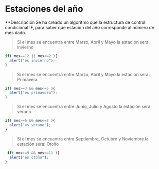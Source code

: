 # Estaciones del año

**Descripción
Se ha creado un algoritmo que la estructura de control condicional IF, para saber que estacion del año corresponde al número de mes dado.

> Si el mes se encuentra entre Marzo, Abril y Mayo la estación sera: Invierno

```javascript
if( mes==12 || mes<=2 ){
  alert("es invierno");
}
```
> Si el mes se encuentra entre Marzo, Abril y Mayo la estación sera: Primavera
```javascript
if( mes>=3 && mes<=5 ){
  alert("es primavera");
}
```
> Si el mes se encuentra entre Junio, Julio y Agosto la estación sera: verano
```javascript
if( mes>=6 && mes<=8 ){
  alert("es verano");
}
```
> Si el mes se encuentra entre Septiembre, Octubre y Noviembre la estación sera: Otoño
```javascript
 if( mes>=9 && mes<=11 ){
  alert("es otoño");
}
```
